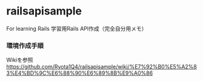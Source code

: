 # railsapisample
For learning Rails
学習用Rails API作成（完全自分用メモ）

### 環境作成手順
Wikiを参照
https://github.com/Ryota1Q4/railsapisample/wiki/%E7%92%B0%E5%A2%83%E4%BD%9C%E6%88%90%E6%89%8B%E9%A0%86

